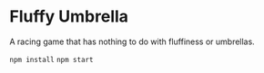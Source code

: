 # Fluffy Umbrella

A racing game that has nothing to do with fluffiness or umbrellas.

`npm install`
`npm start`

